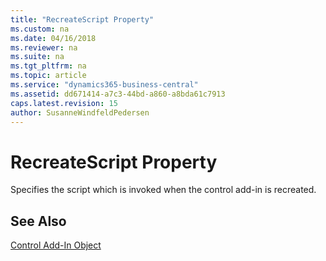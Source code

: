 ```yaml
---
title: "RecreateScript Property"
ms.custom: na
ms.date: 04/16/2018
ms.reviewer: na
ms.suite: na
ms.tgt_pltfrm: na
ms.topic: article
ms.service: "dynamics365-business-central"
ms.assetid: dd671414-a7c3-44bd-a860-a8bda61c7913
caps.latest.revision: 15
author: SusanneWindfeldPedersen
---
```


 

# RecreateScript Property

Specifies the script which is invoked when the control add-in is recreated.


## See Also  
[Control Add-In Object](../devenv-control-addin-object.md)   
 